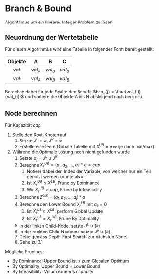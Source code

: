 # Branch & Bound

Algorithmus um ein lineares Integer Problem zu lösen

## Neuordnung der Wertetabelle

Für diesen Algorithmus wird eine Tabelle in folgender Form bereit gestellt:

|  Objekte  |     A     |     B     |     C     |
| :-------: | :-------: | :-------: | :-------: |
| $vol_{i}$ | $vol_{A}$ | $vol_{B}$ | $vol_{B}$ |
| $val_{i}$ | $val_{A}$ | $val_{B}$ | $val_{B}$ |

Berechne dabei für jede Spalte den Benefit $ben_{j} = \frac{vol_{i}}{val_{i}}$ und sortiere die Objekte A bis N absteigend nach $ben_{j}$ neu.

## Node berechnen

Für Kapazität $cap$

1. Stelle den Root-Knoten auf
   1. Setzte $J^{L}=\emptyset, J^{R}=\emptyset$
   2. Erstelle eine leere Globale Tabelle mit $X^{UB} = \pm \infty$ (je nach min/max)
2. Während die Optimale Lösung noch nicht gefunden wurde
   1. Setzte $a_{j} = J^{L} \cup J^{R}$
   2. Berechne $X_{r}^{UB} = (a_{1}, a_{2}, \dots, a_{j}) * c = cap$
      1. Notiere dabei den Index der Variable, von welcher nur ein Teil genutzt werden konnte als $k$
      2. Ist $X_{r}^{UB} \leq  X^{LB}$, Prune by Dominance
      3. Wir $X_{r}^{UB} > cap$, Prune by Infeasibility
   3. Berechne $Z^{UB} = (a_{1}, a_{2}, \dots, a_{j}) * a$
   4. Berechne den Lower Bound $X_{r}^{LB}$ mit $a_{k} = 0$ 
      1. Ist $X_{r}^{LB} \geq X^{LB}$, perform Global Update
      2. Ist $X_{r}^{LB} = X_{r}^{UB}$, Prune By Optimality
   5. In der linken Child-Node, setzte $J^{L} \cup \{k\}$ 
   6. In der rechten Child-Nodeund setzte $J^{R} \cup \{k\}$
   7. Gehe gemäss Depth-First Search zur nächsten Node.
   8.  Gehe zu 3.1

Mögliche Prunings:

- By Dominance: Upper Bound ist $\leq$ zum Globalen Optimum
- By Optimality: Upper Bound $=$ Lower Bound
- By Infeasibility: Volum exceeds capacity